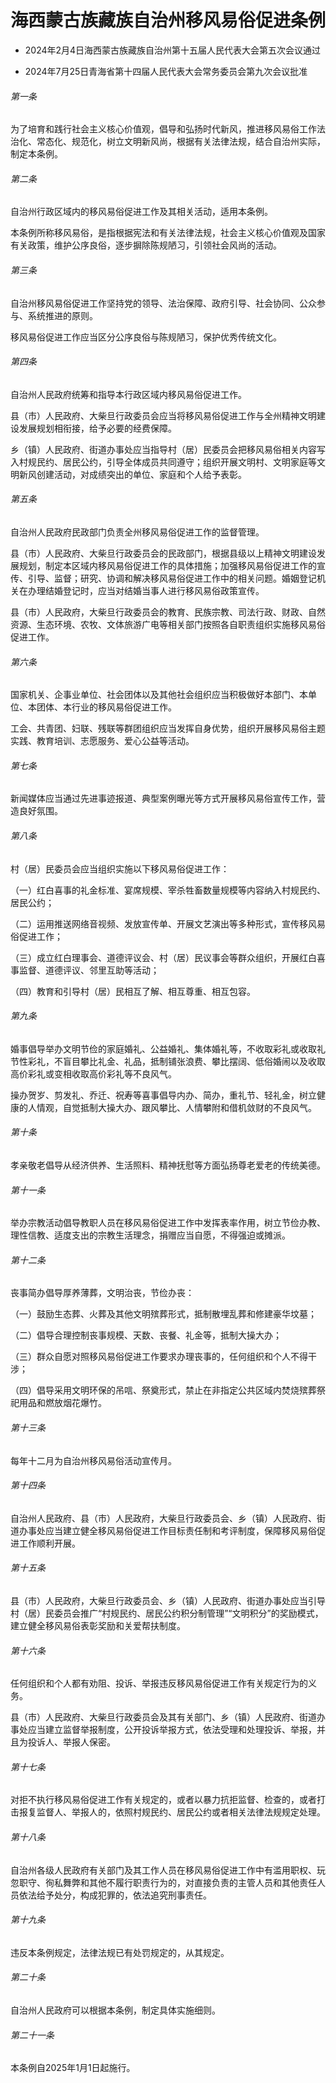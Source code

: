 # 海西蒙古族藏族自治州移风易俗促进条例

- 2024年2月4日海西蒙古族藏族自治州第十五届人民代表大会第五次会议通过

- 2024年7月25日青海省第十四届人民代表大会常务委员会第九次会议批准

<!-- INFO END -->

###### 第一条

为了培育和践行社会主义核心价值观，倡导和弘扬时代新风，推进移风易俗工作法治化、常态化、规范化，树立文明新风尚，根据有关法律法规，结合自治州实际，制定本条例。

###### 第二条

自治州行政区域内的移风易俗促进工作及其相关活动，适用本条例。

本条例所称移风易俗，是指根据宪法和有关法律法规，社会主义核心价值观及国家有关政策，维护公序良俗，逐步摒除陈规陋习，引领社会风尚的活动。

###### 第三条

自治州移风易俗促进工作坚持党的领导、法治保障、政府引导、社会协同、公众参与、系统推进的原则。

移风易俗促进工作应当区分公序良俗与陈规陋习，保护优秀传统文化。

###### 第四条

自治州人民政府统筹和指导本行政区域内移风易俗促进工作。

县（市）人民政府、大柴旦行政委员会应当将移风易俗促进工作与全州精神文明建设发展规划相衔接，给予必要的经费保障。

乡（镇）人民政府、街道办事处应当指导村（居）民委员会把移风易俗相关内容写入村规民约、居民公约，引导全体成员共同遵守；组织开展文明村、文明家庭等文明新风创建活动，对成绩突出的单位、家庭和个人给予表彰。

###### 第五条

自治州人民政府民政部门负责全州移风易俗促进工作的监督管理。

县（市）人民政府、大柴旦行政委员会的民政部门，根据县级以上精神文明建设发展规划，制定本区域内移风易俗促进工作的具体措施；加强移风易俗促进工作的宣传、引导、监督；研究、协调和解决移风易俗促进工作中的相关问题。婚姻登记机关在办理结婚登记时，应当对结婚当事人进行移风易俗政策宣传。

县（市）人民政府，大柴旦行政委员会的教育、民族宗教、司法行政、财政、自然资源、生态环境、农牧、文体旅游广电等相关部门按照各自职责组织实施移风易俗促进工作。

###### 第六条

国家机关、企事业单位、社会团体以及其他社会组织应当积极做好本部门、本单位、本团体、本行业的移风易俗促进工作。

工会、共青团、妇联、残联等群团组织应当发挥自身优势，组织开展移风易俗主题实践、教育培训、志愿服务、爱心公益等活动。

###### 第七条

新闻媒体应当通过先进事迹报道、典型案例曝光等方式开展移风易俗宣传工作，营造良好氛围。

###### 第八条

村（居）民委员会应当组织实施以下移风易俗促进工作：

（一）红白喜事的礼金标准、宴席规模、宰杀牲畜数量规模等内容纳入村规民约、居民公约；

（二）运用推送网络音视频、发放宣传单、开展文艺演出等多种形式，宣传移风易俗促进工作；

（三）成立红白理事会、道德评议会、村（居）民议事会等群众组织，开展红白喜事监督、道德评议、邻里互助等活动；

（四）教育和引导村（居）民相互了解、相互尊重、相互包容。

###### 第九条

婚事倡导举办文明节俭的家庭婚礼、公益婚礼、集体婚礼等，不收取彩礼或收取礼节性彩礼，不盲目攀比礼金、礼品，抵制铺张浪费、攀比摆阔、低俗婚闹以及收取高价彩礼或变相收取高价彩礼等不良风气。

操办贺岁、剪发礼、乔迁、祝寿等喜事倡导内办、简办，重礼节、轻礼金，树立健康的人情观，自觉抵制大操大办、跟风攀比、人情攀附和借机敛财的不良风气。

###### 第十条

孝亲敬老倡导从经济供养、生活照料、精神抚慰等方面弘扬尊老爱老的传统美德。

###### 第十一条

举办宗教活动倡导教职人员在移风易俗促进工作中发挥表率作用，树立节俭办教、理性信教、适度支出的宗教生活理念，捐赠应当自愿，不得强迫或摊派。

###### 第十二条

丧事简办倡导厚养薄葬，文明治丧，节俭办丧：

（一）鼓励生态葬、火葬及其他文明殡葬形式，抵制散埋乱葬和修建豪华坟墓；

（二）倡导合理控制丧事规模、天数、丧餐、礼金等，抵制大操大办；

（三）群众自愿对照移风易俗促进工作要求办理丧事的，任何组织和个人不得干涉；

（四）倡导采用文明环保的吊唁、祭奠形式，禁止在非指定公共区域内焚烧殡葬祭祀用品和燃放烟花爆竹。

###### 第十三条

每年十二月为自治州移风易俗活动宣传月。

###### 第十四条

自治州人民政府、县（市）人民政府，大柴旦行政委员会、乡（镇）人民政府、街道办事处应当建立健全移风易俗促进工作目标责任制和考评制度，保障移风易俗促进工作顺利开展。

###### 第十五条

县（市）人民政府，大柴旦行政委员会、乡（镇）人民政府、街道办事处应当引导村（居）民委员会推广“村规民约、居民公约积分制管理”“文明积分”的奖励模式，建立健全移风易俗表彰奖励和关爱帮扶制度。

###### 第十六条

任何组织和个人都有劝阻、投诉、举报违反移风易俗促进工作有关规定行为的义务。

县（市）人民政府、大柴旦行政委员会及其有关部门、乡（镇）人民政府、街道办事处应当建立监督举报制度，公开投诉举报方式，依法受理和处理投诉、举报，并且为投诉人、举报人保密。

###### 第十七条

对拒不执行移风易俗促进工作有关规定的，或者以暴力抗拒监督、检查的，或者打击报复监督人、举报人的，依照村规民约、居民公约或者相关法律法规规定处理。

###### 第十八条

自治州各级人民政府有关部门及其工作人员在移风易俗促进工作中有滥用职权、玩忽职守、徇私舞弊和其他不履行职责行为的，对直接负责的主管人员和其他责任人员依法给予处分，构成犯罪的，依法追究刑事责任。

###### 第十九条

违反本条例规定，法律法规已有处罚规定的，从其规定。

###### 第二十条

自治州人民政府可以根据本条例，制定具体实施细则。

###### 第二十一条

本条例自2025年1月1日起施行。
